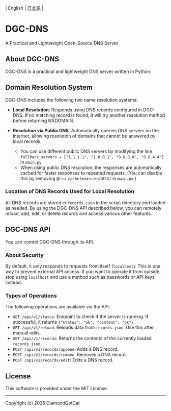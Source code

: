 | English | [日本語](README.ja.md) |

# DGC-DNS
A Practical and Lightweight Open-Source DNS Server

## About DGC-DNS
DGC-DNS is a practical and lightweight DNS server written in Python.

## Domain Resolution System
DGC-DNS includes the following two name resolution systems:

- **Local Resolution**: Responds using DNS records configured in DGC-DNS. If no matching record is found, it will try another resolution method before returning NXDOMAIN.
- **Resolution via Public DNS**: Automatically queries DNS servers on the internet, allowing resolution of domains that cannot be answered by local records.

  - You can use different public DNS servers by modifying the line `fallback_servers = ["1.1.1.1", "1.0.0.1", "8.8.8.8", "8.8.4.4"]` in `main.py`.
  - When using public DNS resolution, the responses are automatically cached for faster responses to repeated requests. (You can disable this by removing `@lru_cache(maxsize=1024)` in `main.py`.)

### Location of DNS Records Used for Local Resolution
All DNS records are stored in `records.json` in the script directory and loaded as needed.
By using the DGC-DNS API described below, you can remotely reload, add, edit, or delete records and access various other features.

## DGC-DNS API
You can control DGC-DNS through its API.

### About Security
By default, it only responds to requests from itself (`localhost`).
This is one way to prevent external API access.
If you want to operate it from outside, stop using `localhost` and use a method such as passwords or API keys instead.

### Types of Operations
The following operations are available via the API:

- `GET /api/v1/status`: Endpoint to check if the server is running. If successful, it returns `{"status": "ok", "content": "ok"}`.
- `GET /api/v1/reload`: Reloads data from `records.json`. Use this after manual edits.
- `GET /api/v1/records`: Returns the contents of the currently loaded `records.json`.
- `POST /api/v1/records/append`: Adds a DNS record.
- `POST /api/v1/records/remove`: Removes a DNS record.
- `POST /api/v1/records/edit`: Edits a DNS record.

## License
This software is provided under the MIT License.

---
Copyright (c) 2025 DiamondGotCat
